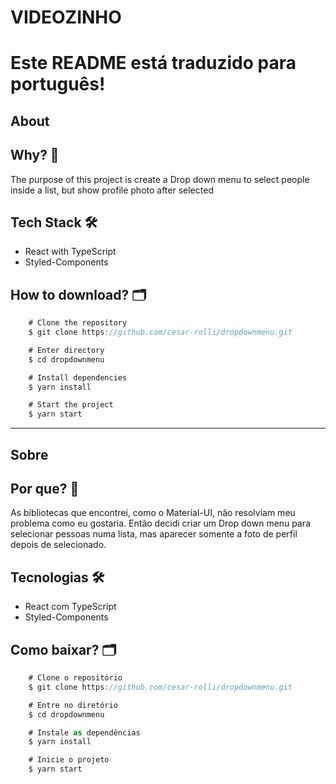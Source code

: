 # VIDEOZINHO

# Este README está traduzido para __português__!


## About


## Why? 🚀
The purpose of this project is create a Drop down menu to select people inside a list, but show profile photo after selected

## Tech Stack 🛠️
- React with TypeScript
- Styled-Components

## How to download? 🗂️
```javascript
	# Clone the repository
	$ git clone https://github.com/cesar-rolli/dropdownmenu.git

	# Enter directory
	$ cd dropdownmenu

	# Install dependencies
	$ yarn install

	# Start the project
	$ yarn start
```

---

## Sobre


## Por que? 🚀
As bibliotecas que encontrei, como o Material-UI, não resolviam meu problema como eu gostaria. Então decidi criar um Drop down menu para selecionar pessoas numa lista, mas aparecer somente a foto de perfil depois de selecionado.

## Tecnologias 🛠️
- React com TypeScript
- Styled-Components

## Como baixar? 🗂️
```javascript
	# Clone o repositório
	$ git clone https://github.com/cesar-rolli/dropdownmenu.git

	# Entre no diretório
	$ cd dropdownmenu

	# Instale as dependências
	$ yarn install

	# Inicie o projeto
	$ yarn start
```